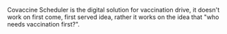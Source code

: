Covaccine Scheduler is the digital solution for vaccination drive, it doesn't work on first come, first served idea, rather it works on the idea that "who needs vaccination first?". 
